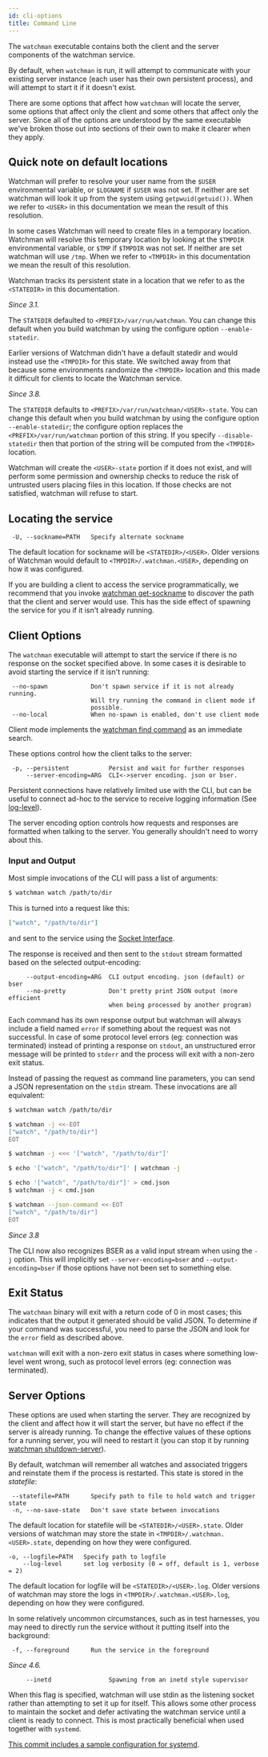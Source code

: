 ```yaml
---
id: cli-options
title: Command Line
---
```


The `watchman` executable contains both the client and the server components
of the watchman service.

By default, when `watchman` is run, it will attempt to communicate with your
existing server instance (each user has their own persistent process), and will
attempt to start it if it doesn't exist.

There are some options that affect how `watchman` will locate the server, some
options that affect only the client and some others that affect only the
server.  Since all of the options are understood by the same executable we've
broken those out into sections of their own to make it clearer when they apply.

## Quick note on default locations

Watchman will prefer to resolve your user name from the `$USER` environmental
variable, or `$LOGNAME` if `$USER` was not set.  If neither are set watchman
will look it up from the system using `getpwuid(getuid())`.  When we refer to
`<USER>` in this documentation we mean the result of this resolution.

In some cases Watchman will need to create files in a temporary location.
Watchman will resolve this temporary location by looking at the `$TMPDIR`
environmental variable, or `$TMP` if `$TMPDIR` was not set.  If neither are set
watchman will use `/tmp`.  When we refer to `<TMPDIR>` in this documentation we
mean the result of this resolution.

Watchman tracks its persistent state in a location that we refer to as the
`<STATEDIR>` in this documentation.

*Since 3.1.*

The `STATEDIR` defaulted to `<PREFIX>/var/run/watchman`.  You can change this
default when you build watchman by using the configure option
`--enable-statedir`.

Earlier versions of Watchman didn't have a default statedir and would instead
use the `<TMPDIR>` for this state.  We switched away from that because some
environments randomize the `<TMPDIR>` location and this made it difficult for
clients to locate the Watchman service.

*Since 3.8.*

The `STATEDIR` defaults to `<PREFIX>/var/run/watchman/<USER>-state`.  You can
change this default when you build watchman by using the configure option
`--enable-statedir`; the configure option replaces the
`<PREFIX>/var/run/watchman` portion of this string.  If you specify
`--disable-statedir` then that portion of the string will be computed from the
`<TMPDIR>` location.

Watchman will create the `<USER>-state` portion if it does not exist, and will
perform some permission and ownership checks to reduce the risk of untrusted
users placing files in this location.  If those checks are not satisfied,
watchman will refuse to start.


## Locating the service

```
 -U, --sockname=PATH   Specify alternate sockname
```

The default location for sockname will be `<STATEDIR>/<USER>`.  Older versions
of Watchman would default to `<TMPDIR>/.watchman.<USER>`, depending on how
it was configured.

If you are building a client to access the service programmatically, we
recommend that you invoke [watchman get-sockname](get-sockname) to discover the path that the client and
server would use.  This has the side effect of spawning the service for you if
it isn't already running.

## Client Options

The `watchman` executable will attempt to start the service if there is no
response on the socket specified above.  In some cases it is desirable to avoid
starting the service if it isn't running:

```
 --no-spawn            Don't spawn service if it is not already running.
                       Will try running the command in client mode if
                       possible.
 --no-local            When no-spawn is enabled, don't use client mode
```

Client mode implements the [watchman find command](
/docs/find) as an immediate search.

These options control how the client talks to the server:

```
 -p, --persistent           Persist and wait for further responses
     --server-encoding=ARG  CLI<->server encoding. json or bser.
```

Persistent connections have relatively limited use with the CLI, but can be
useful to connect ad-hoc to the service to receive logging information (See
[log-level](log-level)).

The server encoding option controls how requests and responses are formatted
when talking to the server.  You generally shouldn't need to worry about this.

### Input and Output

Most simple invocations of the CLI will pass a list of arguments:

```bash
$ watchman watch /path/to/dir
```

This is turned into a request like this:

```json
["watch", "/path/to/dir"]
```

and sent to the service using the [Socket Interface](socket-interface).

The response is received and then sent to the `stdout` stream formatted based on
the selected output-encoding:

```
     --output-encoding=ARG  CLI output encoding. json (default) or bser
     --no-pretty            Don't pretty print JSON output (more efficient
                            when being processed by another program)
```

Each command has its own response output but watchman will always include a
field named `error` if something about the request was not successful.  In case
of some protocol level errors (eg: connection was terminated) instead of
printing a response on `stdout`, an unstructured error message will be printed
to `stderr` and the process will exit with a non-zero exit status.

Instead of passing the request as command line parameters, you can send a JSON
representation on the `stdin` stream.  These invocations are all equivalent:

```bash
$ watchman watch /path/to/dir
```

```bash
$ watchman -j <<-EOT
["watch", "/path/to/dir"]
EOT
```

```bash
$ watchman -j <<< '["watch", "/path/to/dir"]'
```

```bash
$ echo '["watch", "/path/to/dir"]' | watchman -j
```

```bash
$ echo '["watch", "/path/to/dir"]' > cmd.json
$ watchman -j < cmd.json
```

```bash
$ watchman --json-command <<-EOT
["watch", "/path/to/dir"]
EOT
```

*Since 3.8*

The CLI now also recognizes BSER as a valid input stream when using the `-j`
option.  This will implicitly set `--server-encoding=bser` and
`--output-encoding=bser` if those options have not been set to something else.

## Exit Status

The `watchman` binary will exit with a return code of 0 in most cases; this
indicates that the output it generated should be valid JSON.  To determine if
your command was successful, you need to parse the JSON and look for the
`error` field as described above.

`watchman` will exit with a non-zero exit status in cases where something
low-level went wrong, such as protocol level errors (eg: connection was
terminated).

## Server Options

These options are used when starting the server.  They are recognized by the
client and affect how it will start the server, but have no effect if the
server is already running.  To change the effective values of these options
for a running server, you will need to restart it (you can stop it by running
[watchman shutdown-server](shutdown-server)).

By default, watchman will remember all watches and associated triggers and
reinstate them if the process is restarted.  This state is stored in the
*statefile*:

```
 --statefile=PATH      Specify path to file to hold watch and trigger state
 -n, --no-save-state   Don't save state between invocations
```

The default location for statefile will be `<STATEDIR>/<USER>.state`.  Older
versions of watchman may store the state in `<TMPDIR>/.watchman.<USER>.state`,
depending on how they were configured.

```
-o, --logfile=PATH   Specify path to logfile
    --log-level      set log verbosity (0 = off, default is 1, verbose = 2)
```

The default location for logfile will be `<STATEDIR>/<USER>.log`.  Older
versions of watchman may store the logs in `<TMPDIR>/.watchman.<USER>.log`,
depending on how they were configured.

In some relatively uncommon circumstances, such as in test harnesses, you may
need to directly run the service without it putting itself into the background:

```
 -f, --foreground      Run the service in the foreground
```

*Since 4.6.*

```
     --inetd                Spawning from an inetd style supervisor
```

When this flag is specified, watchman will use stdin as the listening socket
rather than attempting to set it up for itself.  This allows some other process
to maintain the socket and defer activating the watchman service until a client
is ready to connect.  This is most practically beneficial when used together
with `systemd`.

[This commit includes a sample configuration for systemd](https://github.com/facebook/watchman/commit/2985377eaf8c8538b28fae9add061b67991a87c2).
